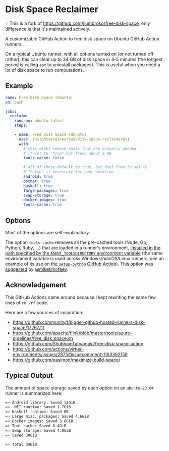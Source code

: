 # Disk Space Reclaimer

💡 This is a fork of <https://github.com/jlumbroso/free-disk-space>, only difference is that it's maintained actively.

A customizable GitHub Action to free disk space on Ubuntu GitHub Action runners.

On a typical Ubuntu runner, with all options turned on (or not turned off rather), this can clear up to 34 GB of disk space in 4-5 minutes (the longest period is calling `apt` to uninstall packages). This is useful when you need a lot of disk space to run computations.

## Example

```yaml
name: Free Disk Space (Ubuntu)
on: push

jobs:
  reclaim:
    runs-on: ubuntu-latest
    steps:

    - name: Free Disk Space (Ubuntu)
      uses: insightsengineering/disk-space-reclaimer@v1
      with:
        # this might remove tools that are actually needed,
        # if set to "true" but frees about 6 GB
        tools-cache: false

        # all of these default to true, but feel free to set to
        # "false" if necessary for your workflow
        android: true
        dotnet: true
        haskell: true
        large-packages: true
        swap-storage: true
        docker-images: true
        tools-cache: true
```

## Options

Most of the options are self-explanatory.

The option `tools-cache` removes all the pre-cached tools (Node, Go, Python, Ruby, ...) that are loaded in a runner's environment, [installed in the path specified by the `AGENT_TOOLSDIRECTORY` environment variable](https://github.com/actions/virtual-environments/blob/5a2cb18a48bce5da183486b95f5494e4fd0c0640/images/linux/scripts/installers/configure-environment.sh#L25-L29) (the same environment variable is used across Windows/macOS/Linux runners, see an example of its use on [the `setup-python` GitHub Action](https://github.com/actions/setup-python)). This option was [suggested](https://github.com/actions/virtual-environments/issues/2875#issuecomment-1163392159) by [@miketimofeev](https://github.com/miketimofeev).

## Acknowledgement

This GitHub Actions came around because I kept rewriting the same few lines of `rm -rf` code.

Here are a few sources of inspiration:
- <https://github.community/t/bigger-github-hosted-runners-disk-space/17267/11>
- <https://github.com/apache/flink/blob/master/tools/azure-pipelines/free_disk_space.sh>
- <https://github.com/ShubhamTatvamasi/free-disk-space-action>
- <https://github.com/actions/virtual-environments/issues/2875#issuecomment-1163392159>
- <https://github.com/easimon/maximize-build-space/>

## Typical Output

The amount of space storage saved by each option on an `ubuntu-22.04` runner is summarized here:

```bash
=> Android library: Saved 12GiB
=> .NET runtime: Saved 1.7GiB
=> Haskell runtime: Saved 0B
=> Large misc. packages: Saved 4.6GiB
=> Docker images: Saved 3.6GiB
=> Tool cache: Saved 8.4GiB
=> Swap storage: Saved 4.0GiB
=> Saved 30GiB

=> Total 34GiB
```
